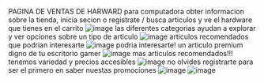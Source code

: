 PAGINA DE VENTAS DE HARWARD para computadora
obter informacion sobre la tienda, inicia secion o registrate / busca articulos y ve el hardware que tienes en el carrito
![image](https://user-images.githubusercontent.com/98350223/159140503-8a77b866-5d8c-4c11-bee0-c4827b236540.png)
las diferentes categorias ayudan a explorar y ver opciones sobre un tipo de articulo
![image](https://user-images.githubusercontent.com/98350223/159140560-1b983327-b335-4b42-bcd7-7c5505017769.png)
articulos recomendados que podrian interesarte
![image](https://user-images.githubusercontent.com/98350223/159140572-0635015f-788d-4121-87a8-7d1a3ad42a44.png)
podria interesarte! un articulo premium digno de tu escritorio gamer
![image](https://user-images.githubusercontent.com/98350223/159140600-42f9ef9f-d1d8-4b74-9c7a-b9e0a2e5ac00.png)
mas articulos recomendados!!! tenemos variedad y precios accesibles
![image](https://user-images.githubusercontent.com/98350223/159140617-774cb8b8-dd8c-483f-a8b2-01138c293768.png)
no olvides registrarte para ser el primero en saber nuestas promociones 
![image](https://user-images.githubusercontent.com/98350223/159140629-82f435a9-dd7f-4ed1-a06e-69d410f3bef0.png)
![image](https://user-images.githubusercontent.com/98350223/159140878-d9a3c202-1ce6-4d8d-885e-a43622893be2.png)
